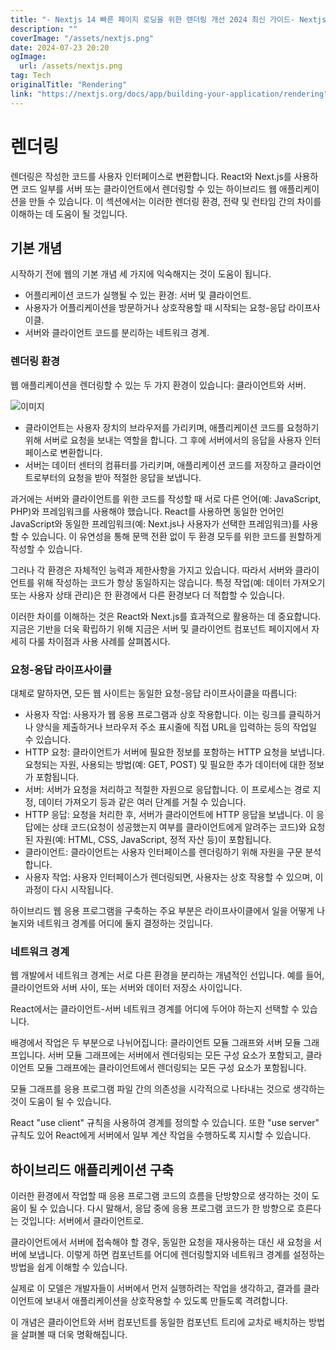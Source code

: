 ```yaml
---
title: "- Nextjs 14 빠른 페이지 로딩을 위한 렌더링 개선 2024 최신 가이드- Nextjs App Router 사용하여 효율적으로 렌더링하는 방법- Nextjs 14 렌더링 성능 비교 기존 버전과의 차이점 분석- Nextjs 14에서 Static 및 Server-side 렌더링 활용하기- Nextjs App Router를 활용한 서버 사이드 렌더링 SSR 손쉽게 구현하기- Nextjs 14 SEO 최적화를 위한 렌더링 전략- Nextjs 14의 새로운 렌더링 기능 총정리- Nextjs App Router로 SPA와 SSR 조합하기 5가지 팁- Nextjs 14에서의 클라이언트 사이드 vs 서버 사이드 렌더링 장단점 비교- Nextjs App Router로 페이지 로딩 속도 개선하는 비결 10가지"
description: ""
coverImage: "/assets/nextjs.png"
date: 2024-07-23 20:20
ogImage: 
  url: /assets/nextjs.png
tag: Tech
originalTitle: "Rendering"
link: "https://nextjs.org/docs/app/building-your-application/rendering"
---
```



# 렌더링

렌더링은 작성한 코드를 사용자 인터페이스로 변환합니다. React와 Next.js를 사용하면 코드 일부를 서버 또는 클라이언트에서 렌더링할 수 있는 하이브리드 웹 애플리케이션을 만들 수 있습니다. 이 섹션에서는 이러한 렌더링 환경, 전략 및 런타임 간의 차이를 이해하는 데 도움이 될 것입니다.

## 기본 개념

시작하기 전에 웹의 기본 개념 세 가지에 익숙해지는 것이 도움이 됩니다.

<div class="content-ad"></div>

- 어플리케이션 코드가 실행될 수 있는 환경: 서버 및 클라이언트.
- 사용자가 어플리케이션을 방문하거나 상호작용할 때 시작되는 요청-응답 라이프사이클.
- 서버와 클라이언트 코드를 분리하는 네트워크 경계.

### 렌더링 환경

웹 애플리케이션을 렌더링할 수 있는 두 가지 환경이 있습니다: 클라이언트와 서버.

![이미지](/assets/img/2024-07-23-Rendering_0.png)

<div class="content-ad"></div>

- 클라이언트는 사용자 장치의 브라우저를 가리키며, 애플리케이션 코드를 요청하기 위해 서버로 요청을 보내는 역할을 합니다. 그 후에 서버에서의 응답을 사용자 인터페이스로 변환합니다.
- 서버는 데이터 센터의 컴퓨터를 가리키며, 애플리케이션 코드를 저장하고 클라이언트로부터의 요청을 받아 적절한 응답을 보냅니다.

과거에는 서버와 클라이언트를 위한 코드를 작성할 때 서로 다른 언어(예: JavaScript, PHP)와 프레임워크를 사용해야 했습니다. React를 사용하면 동일한 언어인 JavaScript와 동일한 프레임워크(예: Next.js나 사용자가 선택한 프레임워크)를 사용할 수 있습니다. 이 유연성을 통해 문맥 전환 없이 두 환경 모두를 위한 코드를 원할하게 작성할 수 있습니다.

그러나 각 환경은 자체적인 능력과 제한사항을 가지고 있습니다. 따라서 서버와 클라이언트를 위해 작성하는 코드가 항상 동일하지는 않습니다. 특정 작업(예: 데이터 가져오기 또는 사용자 상태 관리)은 한 환경에서 다른 환경보다 더 적합할 수 있습니다.

이러한 차이를 이해하는 것은 React와 Next.js를 효과적으로 활용하는 데 중요합니다. 지금은 기반을 더욱 확립하기 위해 지금은 서버 및 클라이언트 컴포넌트 페이지에서 자세히 다룰 차이점과 사용 사례를 살펴봅시다.

<div class="content-ad"></div>

### 요청-응답 라이프사이클

대체로 말하자면, 모든 웹 사이트는 동일한 요청-응답 라이프사이클을 따릅니다:

- 사용자 작업: 사용자가 웹 응용 프로그램과 상호 작용합니다. 이는 링크를 클릭하거나 양식을 제출하거나 브라우저 주소 표시줄에 직접 URL을 입력하는 등의 작업일 수 있습니다.
- HTTP 요청: 클라이언트가 서버에 필요한 정보를 포함하는 HTTP 요청을 보냅니다. 요청되는 자원, 사용되는 방법(예: GET, POST) 및 필요한 추가 데이터에 대한 정보가 포함됩니다.
- 서버: 서버가 요청을 처리하고 적절한 자원으로 응답합니다. 이 프로세스는 경로 지정, 데이터 가져오기 등과 같은 여러 단계를 거칠 수 있습니다.
- HTTP 응답: 요청을 처리한 후, 서버가 클라이언트에 HTTP 응답을 보냅니다. 이 응답에는 상태 코드(요청이 성공했는지 여부를 클라이언트에게 알려주는 코드)와 요청된 자원(예: HTML, CSS, JavaScript, 정적 자산 등)이 포함됩니다.
- 클라이언트: 클라이언트는 사용자 인터페이스를 렌더링하기 위해 자원을 구문 분석합니다.
- 사용자 작업: 사용자 인터페이스가 렌더링되면, 사용자는 상호 작용할 수 있으며, 이 과정이 다시 시작됩니다.

하이브리드 웹 응용 프로그램을 구축하는 주요 부분은 라이프사이클에서 일을 어떻게 나눌지와 네트워크 경계를 어디에 둘지 결정하는 것입니다.

<div class="content-ad"></div>

### 네트워크 경계

웹 개발에서 네트워크 경계는 서로 다른 환경을 분리하는 개념적인 선입니다. 예를 들어, 클라이언트와 서버 사이, 또는 서버와 데이터 저장소 사이입니다.

React에서는 클라이언트-서버 네트워크 경계를 어디에 두어야 하는지 선택할 수 있습니다.  

배경에서 작업은 두 부분으로 나뉘어집니다: 클라이언트 모듈 그래프와 서버 모듈 그래프입니다. 서버 모듈 그래프에는 서버에서 렌더링되는 모든 구성 요소가 포함되고, 클라이언트 모듈 그래프에는 클라이언트에서 렌더링되는 모든 구성 요소가 포함됩니다.

<div class="content-ad"></div>

모듈 그래프를 응용 프로그램 파일 간의 의존성을 시각적으로 나타내는 것으로 생각하는 것이 도움이 될 수 있습니다.

React "use client" 규칙을 사용하여 경계를 정의할 수 있습니다. 또한 "use server" 규칙도 있어 React에게 서버에서 일부 계산 작업을 수행하도록 지시할 수 있습니다.

## 하이브리드 애플리케이션 구축

이러한 환경에서 작업할 때 응용 프로그램 코드의 흐름을 단방향으로 생각하는 것이 도움이 될 수 있습니다. 다시 말해서, 응답 중에 응용 프로그램 코드가 한 방향으로 흐른다는 것입니다: 서버에서 클라이언트로.

<div class="content-ad"></div>

클라이언트에서 서버에 접속해야 할 경우, 동일한 요청을 재사용하는 대신 새 요청을 서버에 보냅니다. 이렇게 하면 컴포넌트를 어디에 렌더링할지와 네트워크 경계를 설정하는 방법을 쉽게 이해할 수 있습니다.

실제로 이 모델은 개발자들이 서버에서 먼저 실행하려는 작업을 생각하고, 결과를 클라이언트에 보내서 애플리케이션을 상호작용할 수 있도록 만들도록 격려합니다.

이 개념은 클라이언트와 서버 컴포넌트를 동일한 컴포넌트 트리에 교차로 배치하는 방법을 살펴볼 때 더욱 명확해집니다.